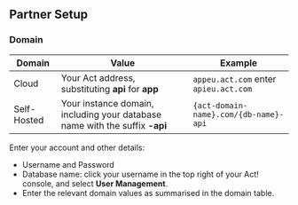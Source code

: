
<section class="setup partner" markdown="1">

## Partner Setup

<div class="section-content required" markdown="1">

### Domain

| Domain | Value | Example | 
| --- | --- | --- | 
| Cloud | Your Act address, substituting **api** for **app** | ``appeu.act.com``  enter ``apieu.act.com `` |
| Self-Hosted | Your instance domain, including your database name with the suffix **-api** |``{act-domain-name}.com/{db-name}-api``|

Enter your account and other details:

- Username and Password
- Database name: click your username in the top right of your Act! console, and select **User Management**.
- Enter the relevant domain values as summarised in the domain table.
 
</div>

</section>